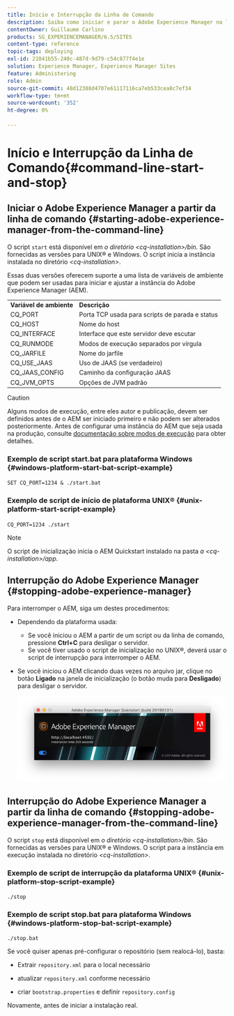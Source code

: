 ```yaml
---
title: Início e Interrupção da Linha de Comando
description: Saiba como iniciar e parar o Adobe Experience Manager na linha de comando.
contentOwner: Guillaume Carlino
products: SG_EXPERIENCEMANAGER/6.5/SITES
content-type: reference
topic-tags: deploying
exl-id: 21041b55-240c-487d-9d79-c54c877f4e1e
solution: Experience Manager, Experience Manager Sites
feature: Administering
role: Admin
source-git-commit: 48d12388d4707e61117116ca7eb533cea8c7ef34
workflow-type: tm+mt
source-wordcount: '352'
ht-degree: 0%

---
```


# Início e Interrupção da Linha de Comando{#command-line-start-and-stop}

## Iniciar o Adobe Experience Manager a partir da linha de comando {#starting-adobe-experience-manager-from-the-command-line}

O script `start` está disponível em *o diretório &lt;cq-installation>/bin*. São fornecidas as versões para UNIX® e Windows. O script inicia a instância instalada no diretório *&lt;cq-installation>*.

Essas duas versões oferecem suporte a uma lista de variáveis de ambiente que podem ser usadas para iniciar e ajustar a instância do Adobe Experience Manager (AEM).

<table>
 <tbody>
  <tr>
   <td><strong>Variável de ambiente </strong></td>
   <td><strong>Descrição </strong></td>
  </tr>
  <tr>
   <td>CQ_PORT</td>
   <td>Porta TCP usada para scripts de parada e status<br /> </td>
  </tr>
  <tr>
   <td>CQ_HOST</td>
   <td>Nome do host<br /> </td>
  </tr>
  <tr>
   <td>CQ_INTERFACE</td>
   <td>Interface que este servidor deve escutar<br /> </td>
  </tr>
  <tr>
   <td>CQ_RUNMODE</td>
   <td>Modos de execução separados por vírgula<br /> </td>
  </tr>
  <tr>
   <td>CQ_JARFILE</td>
   <td>Nome do jarfile<br /> </td>
  </tr>
  <tr>
   <td>CQ_USE_JAAS</td>
   <td>Uso de JAAS (se verdadeiro)<br /> </td>
  </tr>
  <tr>
   <td>CQ_JAAS_CONFIG</td>
   <td>Caminho da configuração JAAS<br /> </td>
  </tr>
  <tr>
   <td>CQ_JVM_OPTS</td>
   <td>Opções de JVM padrão<br /> </td>
  </tr>
 </tbody>
</table>

>[!CAUTION]
>
>Alguns modos de execução, entre eles autor e publicação, devem ser definidos antes de o AEM ser iniciado primeiro e não podem ser alterados posteriormente. Antes de configurar uma instância do AEM que seja usada na produção, consulte [documentação sobre modos de execução](/help/sites-deploying/configure-runmodes.md) para obter detalhes.

### Exemplo de script start.bat para plataforma Windows {#windows-platform-start-bat-script-example}

```shell
SET CQ_PORT=1234 & ./start.bat
```

### Exemplo de script de início de plataforma UNIX® {#unix-platform-start-script-example}

```shell
CQ_PORT=1234 ./start
```

>[!NOTE]
>
>O script de inicialização inicia o AEM Quickstart instalado na pasta *a &lt;cq-installation>/app*.

## Interrupção do Adobe Experience Manager {#stopping-adobe-experience-manager}

Para interromper o AEM, siga um destes procedimentos:

* Dependendo da plataforma usada:

   * Se você iniciou o AEM a partir de um script ou da linha de comando, pressione **Ctrl+C** para desligar o servidor.
   * Se você tiver usado o script de inicialização no UNIX®, deverá usar o script de interrupção para interromper o AEM.

* Se você iniciou o AEM clicando duas vezes no arquivo jar, clique no botão **Ligado** na janela de inicialização (o botão muda para **Desligado**) para desligar o servidor.

  ![chlimage_1-63](assets/chlimage_1-63.png)

## Interrupção do Adobe Experience Manager a partir da linha de comando {#stopping-adobe-experience-manager-from-the-command-line}

O script `stop` está disponível em *o diretório &lt;cq-installation>/bin*. São fornecidas as versões para UNIX® e Windows. O script para a instância em execução instalada no diretório *&lt;cq-installation>*.

### Exemplo de script de interrupção da plataforma UNIX® {#unix-platform-stop-script-example}

```shell
./stop
```

### Exemplo de script stop.bat para plataforma Windows {#windows-platform-stop-bat-script-example}

```shell
./stop.bat
```

Se você quiser apenas pré-configurar o repositório (sem realocá-lo), basta:

* Extrair `repository.xml` para o local necessário

* atualizar `repository.xml` conforme necessário

* criar `bootstrap.properties` e definir `repository.config`

Novamente, antes de iniciar a instalação real.

